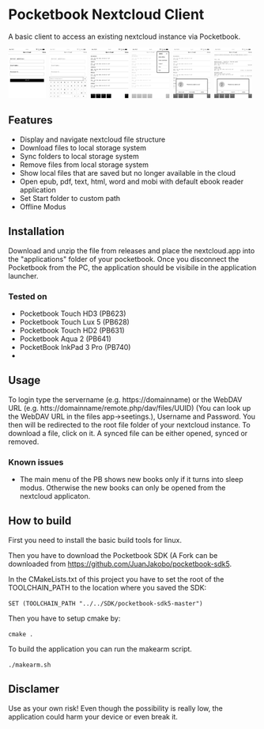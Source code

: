 # Pocketbook Nextcloud Client
A basic client to access an existing nextcloud instance via Pocketbook. 

<img src="/screenshots/loginScreen.bmp" width="15%" height="15%">&nbsp;&nbsp;<img src="/screenshots/loginScreenURL.bmp" width="15%" height="15%">&nbsp;&nbsp;<img src="/screenshots/startScreen.bmp" width="15%" height="15%">&nbsp;&nbsp;<img src="/screenshots/menu.bmp" width="15%" height="15%">&nbsp;&nbsp;<img src="/screenshots/folderDialog.bmp" width="15%" height="15%">&nbsp;&nbsp;<img src="/screenshots/fileDialog.bmp" width="15%" height="15%">

## Features
* Display and navigate nextcloud file structure
* Download files to local storage system
* Sync folders to local storage system
* Remove files from local storage system
* Show local files that are saved but no longer available in the cloud
* Open epub, pdf, text, html, word and mobi with default ebook reader application
* Set Start folder to custom path
* Offline Modus

## Installation
Download and unzip the file from releases and place the nextcloud.app into the "applications" folder of your pocketbook. Once you disconnect the Pocketbook from the PC, the application should be visibile in the application launcher.

### Tested on
* Pocketbook Touch HD3 (PB623) 
* Pocketbook Touch Lux 5 (PB628)
* Pocketbook Touch HD2 (PB631)
* Pocketbook Aqua 2 (PB641)
* PocketBook InkPad 3 Pro (PB740)
* 
## Usage
To login type the servername (e.g. https://domainname) or the WebDAV URL (e.g. htts://domainname/remote.php/dav/files/UUID) (You can look up the WebDAV URL in the files app->seetings.), Username and Password. You then will be redirected to the root file folder of your nextcloud instance.
To download a file, click on it. A synced file can be either opened, synced or removed.

### Known issues
* The main menu of the PB shows new books only if it turns into sleep modus. Otherwise the new books can only be opened from the nextcloud applicaton.

## How to build

First you need to install the basic build tools for linux.

Then you have to download the Pocketbook SDK (A Fork can be downloaded from https://github.com/JuanJakobo/pocketbook-sdk5.

In the CMakeLists.txt of this project you have to set the root of the TOOLCHAIN_PATH to the location where you saved the SDK:

`SET (TOOLCHAIN_PATH "../../SDK/pocketbook-sdk5-master")`

Then you have to setup cmake by:

`cmake .`

To build the application you can run the makearm script.

`./makearm.sh` 

## Disclamer
Use as your own risk! 
Even though the possibility is really low, the application could harm your device or even break it.
